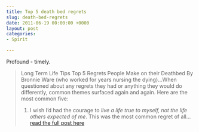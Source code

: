 ```yaml
---
title: Top 5 death bed regrets
slug: death-bed-regrets
date: 2011-06-19 00:00:00 +0000
layout: post
categories: 
- Spirit

---
```

Profound - timely.

> Long Term Life Tips Top 5 Regrets People Make on their Deathbed By Bronnie Ware (who worked for years nursing the dying)...When questioned about any regrets they had or anything they would do differently, common themes surfaced again and again. Here are the most common five: 
> 1. I wish I&#x2019;d had the courage to _live a life true to myself, not the life others expected of me_. This was the most common regret of all&#x2026;
> [read the full post here][tumblr]

[tumblr]: http://longtermtips.tumblr.com/post/6138846847/top-5-regrets-people-make-on-their-deathbed

